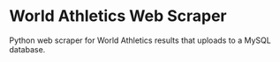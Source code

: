 # World Athletics Web Scraper
Python web scraper for World Athletics results that uploads to a MySQL database.
